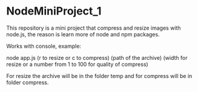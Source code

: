 # NodeMiniProject_1

This repository is a mini project that compress and resize images with node.js, the reason is learn more of node and npm packages.

Works with console, example:

 node app.js (r to resize or c to compress) (path of the archive) (width for resize or a number from 1 to 100 for quality of compress)
 
 For resize the archive will be in the folder temp and for compress will be in folder compress.
